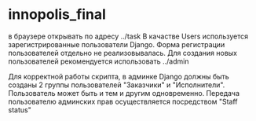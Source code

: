 # innopolis_final

в браузере открывать по адресу ../task
В качастве Users используется зарегистрированные пользователи Django. 
Форма регистрации пользователей отдельно не реализовывалась. Для создания новых пользователей рекомендуется использовать ../admin

Для корректной работы скрипта, в админке Django должны быть созданы 2 группы пользователей "Заказчики" и "Исполнители". Пользователь может быть и тем и другим одновременно. Передача пользователю админских прав осуществляется посредством "Staff status"
